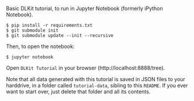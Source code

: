 Basic DLKit tutorial, to run in Jupyter Notebook (formerly iPython Notebook).

````
$ pip install -r requirements.txt
$ git submodule init
$ git submodule update --init --recursive
````
Then, to open the notebook:

````
$ jupyter notebook
````

Open `DLKit Tutorial` in your browser (http://localhost:8888/tree).

Note that all data generated with this tutorial is saved in JSON files to your harddrive, in a folder called `tutorial-data`, sibling to this `README`. If you ever want to start over, just delete that folder and all its contents.

